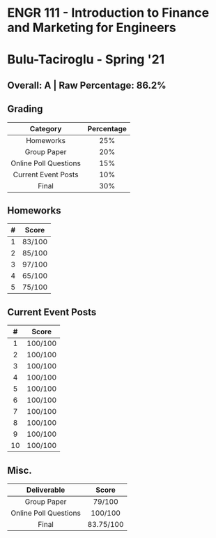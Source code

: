 # ENGR 111 - Introduction to Finance and Marketing for Engineers

# Bulu-Taciroglu - Spring '21

## Overall: A | Raw Percentage: 86.2%

## Grading

|       Category        | Percentage |
| :-------------------: | :--------: |
|       Homeworks       |    25%     |
|      Group Paper      |    20%     |
| Online Poll Questions |    15%     |
|  Current Event Posts  |    10%     |
|         Final         |    30%     |

## Homeworks

|  #   | Score  |
| :--: | :----: |
|  1   | 83/100 |
|  2   | 85/100 |
|  3   | 97/100 |
|  4   | 65/100 |
|  5   | 75/100 |

## Current Event Posts

|  #   |  Score  |
| :--: | :-----: |
|  1   | 100/100 |
|  2   | 100/100 |
|  3   | 100/100 |
|  4   | 100/100 |
|  5   | 100/100 |
|  6   | 100/100 |
|  7   | 100/100 |
|  8   | 100/100 |
|  9   | 100/100 |
|  10  | 100/100 |

## Misc.

|      Deliverable      |   Score   |
| :-------------------: | :-------: |
|      Group Paper      |  79/100   |
| Online Poll Questions |  100/100  |
|         Final         | 83.75/100 |

